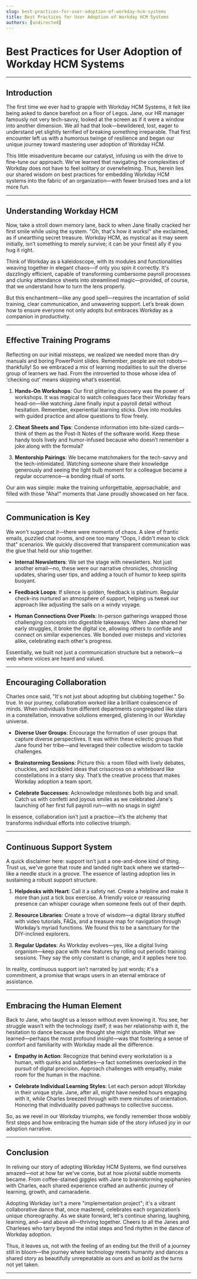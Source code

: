 ```yaml
---
slug: best-practices-for-user-adoption-of-workday-hcm-systems
title: Best Practices for User Adoption of Workday HCM Systems
authors: [undirected]
---
```



# Best Practices for User Adoption of Workday HCM Systems

---

## Introduction

The first time we ever had to grapple with Workday HCM Systems, it felt like being asked to dance barefoot on a floor of Legos. Jane, our HR manager famously not very tech-savvy, looked at the screen as if it were a window into another dimension. We all had that look—bewildered, lost, eager to understand yet slightly terrified of breaking something irreparable. That first encounter left us with a humorous twinge of resilience and began our unique journey toward mastering user adoption of Workday HCM.

This little misadventure became our catalyst, infusing us with the drive to fine-tune our approach. We've learned that navigating the complexities of Workday does not have to feel solitary or overwhelming. Thus, herein lies our shared wisdom on best practices for embedding Workday HCM systems into the fabric of an organization—with fewer bruised toes and a lot more fun.

---

## Understanding Workday HCM 

Now, take a stroll down memory lane, back to when Jane finally cracked her first smile while using the system. "Oh, that's how it works!" she exclaimed, as if unearthing secret treasure. Workday HCM, as mystical as it may seem initially, isn’t something to merely survive; it can be your finest ally if you hug it right.

Think of Workday as a kaleidoscope, with its modules and functionalities weaving together in elegant chaos—if only you spin it correctly. It's dazzlingly efficient, capable of transforming cumbersome payroll processes and clunky attendance sheets into streamlined magic—provided, of course, that we understand how to turn the lens properly.

But this enchantment—like any good spell—requires the incantation of solid training, clear communication, and unwavering support. Let’s break down how to ensure everyone not only adopts but embraces Workday as a companion in productivity.

---

## Effective Training Programs

Reflecting on our initial missteps, we realized we needed more than dry manuals and boring PowerPoint slides. Remember, people are not robots—thankfully! So we embraced a mix of learning modalities to suit the diverse group of learners we had. From the introverted to those whose idea of 'checking out' means skipping what’s essential.

1. **Hands-On Workshops**: Our first glittering discovery was the power of workshops. It was magical to watch colleagues face their Workday fears head-on—like watching Jane finally input a payroll detail without hesitation. Remember, experiential learning sticks. Dive into modules with guided practice and allow questions to flow freely.

2. **Cheat Sheets and Tips**: Condense information into bite-sized cards—think of them as the Post-It Notes of the software world. Keep these handy tools lively and humor-infused because who doesn’t remember a joke along with the formula? 

3. **Mentorship Pairings**: We became matchmakers for the tech-savvy and the tech-intimidated. Watching someone share their knowledge generously and seeing the light bulb moment for a colleague became a regular occurrence—a bonding ritual of sorts.

Our aim was simple: make the training unforgettable, approachable, and filled with those "Aha!" moments that Jane proudly showcased on her face.

---

## Communication is Key

We won't sugarcoat it—there were moments of chaos. A slew of frantic emails, puzzled chat rooms, and one too many "Oops, I didn't mean to click that" scenarios. We quickly discovered that transparent communication was the glue that held our ship together.

- **Internal Newsletters**: We set the stage with newsletters. Not just another email—no, these were our narrative chronicles, chronicling updates, sharing user tips, and adding a touch of humor to keep spirits buoyant. 

- **Feedback Loops**: If silence is golden, feedback is platinum. Regular check-ins nurtured an atmosphere of support, helping us tweak our approach like adjusting the sails on a windy voyage.

- **Human Connections Over Pixels**: In-person gatherings wrapped those challenging concepts into digestible takeaways. When Jane shared her early struggles, it broke the digital ice, allowing others to confide and connect on similar experiences. We bonded over misteps and victories alike, celebrating each other's progress.

Essentially, we built not just a communication structure but a network—a web where voices are heard and valued.

---

## Encouraging Collaboration

Charles once said, "It's not just about adopting but clubbing together." So true. In our journey, collaboration worked like a brilliant coalescence of minds. When individuals from different departments congregated like stars in a constellation, innovative solutions emerged, glistening in our Workday universe.

- **Diverse User Groups**: Encourage the formation of user groups that capture diverse perspectives. It was within these eclectic groups that Jane found her tribe—and leveraged their collective wisdom to tackle challenges.

- **Brainstorming Sessions**: Picture this: a room filled with lively debates, chuckles, and scribbled ideas that crisscross on a whiteboard like constellations in a starry sky. That’s the creative process that makes Workday adoption a team sport.

- **Celebrate Successes**: Acknowledge milestones both big and small. Catch us with confetti and joyous smiles as we celebrated Jane's launching of her first full payroll run—with no snags in sight!

In essence, collaboration isn’t just a practice—it’s the alchemy that transforms individual efforts into collective triumph.

---

## Continuous Support System

A quick disclaimer here: support isn’t just a one-and-done kind of thing. Trust us, we've gone that route and landed right back where we started—like a needle stuck in a groove. The essence of lasting adoption lies in sustaining a robust support structure.

1. **Helpdesks with Heart**: Call it a safety net. Create a helpline and make it more than just a tick box exercise. A friendly voice or reassuring presence can whisper courage when someone feels out of their depth.

2. **Resource Libraries**: Create a trove of wisdom—a digital library stuffed with video tutorials, FAQs, and a treasure map for navigation through Workday’s myriad functions. We found this to be a sanctuary for the DIY-inclined explorers.

3. **Regular Updates**: As Workday evolves—yes, like a digital living organism—keep pace with new features by rolling out periodic training sessions. They say the only constant is change, and it applies here too.

In reality, continuous support isn’t narrated by just words; it's a commitment, a promise that wraps users in an eternal embrace of assistance.

---

## Embracing the Human Element

Back to Jane, who taught us a lesson without even knowing it. You see, her struggle wasn’t with the technology itself; it was her relationship with it, the hesitation to dance because she thought she might stumble. What we learned—perhaps the most profound insight—was that fostering a sense of comfort and familiarity with Workday made all the difference.

- **Empathy in Action**: Recognize that behind every workstation is a human, with quirks and subtleties—a fact sometimes overlooked in the pursuit of digital precision. Approach challenges with empathy, make room for the human in the machine.

- **Celebrate Individual Learning Styles**: Let each person adopt Workday in their unique style. Jane, after all, might have needed hours engaging with it, while Charles breezed through with mere minutes of orientation. Honoring that individuality paved pathways to collective success.

So, as we revel in our Workday triumphs, we fondly remember those wobbly first steps and how embracing the human side of the story infused joy in our adoption narrative.

---

## Conclusion

In reliving our story of adopting Workday HCM Systems, we find ourselves amazed—not at how far we've come, but at how pivotal subtle moments became. From coffee-stained giggles with Jane to brainstorming epiphanies with Charles, each shared experience crafted an authentic journey of learning, growth, and camaraderie.

Adopting Workday isn't a mere "implementation project"; it's a vibrant collaborative dance that, once mastered, celebrates each organization’s unique choreography. As we skate forward, let's continue sharing, laughing, learning, and—and above all—thriving together. Cheers to all the Janes and Charleses who tarry beyond the initial steps and find rhythm in the dance of Workday adoption.

Thus, it leaves us, not with the feeling of an ending but the thrill of a journey still in bloom—the journey where technology meets humanity and dances a shared story as beautifully unrepeatable as ours and as bold as the turns not yet taken.

---